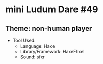 # mini Ludum Dare #49

## Theme: non-human player

* Tool Used:
  * Language: Haxe
  * Library/Framework: HaxeFlixel
  * Sound: sfxr
